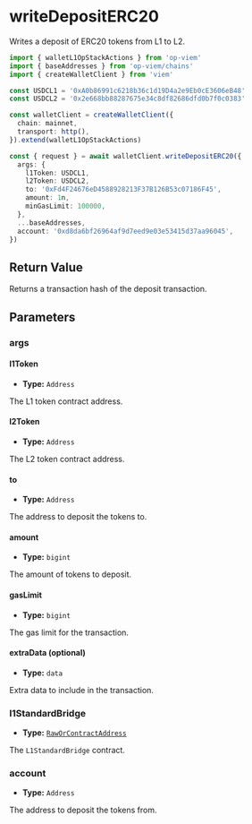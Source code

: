 # writeDepositERC20

Writes a deposit of ERC20 tokens from L1 to L2.

```ts [example.ts]
import { walletL1OpStackActions } from 'op-viem'
import { baseAddresses } from 'op-viem/chains'
import { createWalletClient } from 'viem'

const USDCL1 = '0xA0b86991c6218b36c1d19D4a2e9Eb0cE3606eB48'
const USDCL2 = '0x2e668bb88287675e34c8df82686dfd0b7f0c0383'

const walletClient = createWalletClient({
  chain: mainnet,
  transport: http(),
}).extend(walletL1OpStackActions)

const { request } = await walletClient.writeDepositERC20({
  args: {
    l1Token: USDCL1,
    l2Token: USDCL2,
    to: '0xFd4F24676eD4588928213F37B126B53c07186F45',
    amount: 1n,
    minGasLimit: 100000,
  },
  ...baseAddresses,
  account: '0xd8da6bf26964af9d7eed9e03e53415d37aa96045',
})
```

## Return Value

Returns a transaction hash of the deposit transaction.

## Parameters

### args

#### l1Token

- **Type:** `Address`

The L1 token contract address.

#### l2Token

- **Type:** `Address`

The L2 token contract address.

#### to

- **Type:** `Address`

The address to deposit the tokens to.

#### amount

- **Type:** `bigint`

The amount of tokens to deposit.

#### gasLimit

- **Type:** `bigint`

The gas limit for the transaction.

#### extraData (optional)

- **Type:** `data`

Extra data to include in the transaction.

### l1StandardBridge

- **Type:** [`RawOrContractAddress`](https://opviem.sh/docs/glossary/types.html#raworcontractaddress)

The `L1StandardBridge` contract.

### account

- **Type:** `Address`

The address to deposit the tokens from.
